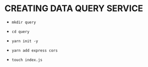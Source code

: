 # CREATING DATA QUERY SERVICE

- `mkdir query`

- `cd query`

- `yarn init -y`

- `yarn add express cors`

- `touch index.js`

```js

```
